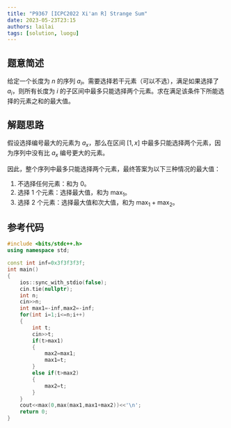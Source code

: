 ```yaml
---
title: "P9367 [ICPC2022 Xi'an R] Strange Sum"
date: 2023-05-23T23:15
authors: lailai
tags: [solution, luogu]
---
```


<Solution pid="P9367" aid="qthe6svr" />

<!-- truncate -->

## 题意简述

给定一个长度为 $n$ 的序列 $a_i$。需要选择若干元素（可以不选），满足如果选择了 $a_i$，则所有长度为 $i$ 的子区间中最多只能选择两个元素。求在满足该条件下所能选择的元素之和的最大值。

## 解题思路

假设选择编号最大的元素为 $a_x$，那么在区间 $[1,x]$ 中最多只能选择两个元素，因为序列中没有比 $a_x$ 编号更大的元素。

因此，整个序列中最多只能选择两个元素，最终答案为以下三种情况的最大值：

1. 不选择任何元素：和为 $0$。
2. 选择 $1$ 个元素：选择最大值，和为 $\max_1$。
3. 选择 $2$ 个元素：选择最大值和次大值，和为 $\max_1+\max_2$。

## 参考代码

```cpp
#include <bits/stdc++.h>
using namespace std;

const int inf=0x3f3f3f3f;
int main()
{
	ios::sync_with_stdio(false);
	cin.tie(nullptr);
	int n;
	cin>>n;
	int max1=-inf,max2=-inf;
	for(int i=1;i<=n;i++)
	{
		int t;
		cin>>t;
		if(t>max1)
		{
			max2=max1;
			max1=t;
		}
		else if(t>max2)
		{
			max2=t;
		}
	}
	cout<<max(0,max(max1,max1+max2))<<'\n';
	return 0;
}
```
